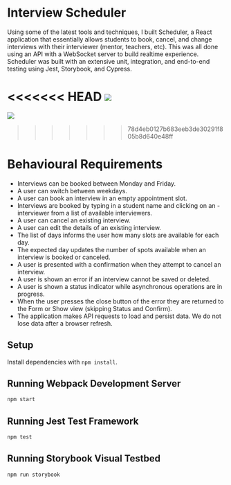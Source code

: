 # Interview Scheduler
Using some of the latest tools and techniques, I built Scheduler, a React application that essentially allows students to book, cancel, and change interviews with their interviewer (mentor, teachers, etc). This was all done using an API with a WebSocket server to build realtime experience. Scheduler was built with an extensive unit, integration, and end-to-end testing using Jest, Storybook, and Cypress.

<<<<<<< HEAD
![](https://github.com/suhuromarfarah/scheduler/blob/master/scheduler.gif)
=======
![](https://github.com/asmxali/scheduler/blob/master/scheduler.gif)
>>>>>>> 78d4eb0127b683eeb3de30291f805b8d640e48ff

# Behavioural Requirements

- Interviews can be booked between Monday and Friday.
- A user can switch between weekdays.
- A user can book an interview in an empty appointment slot.
- Interviews are booked by typing in a student name and clicking on an - interviewer from a list of available interviewers.
- A user can cancel an existing interview.
- A user can edit the details of an existing interview.
- The list of days informs the user how many slots are available for each day.
- The expected day updates the number of spots available when an interview is booked or canceled.
- A user is presented with a confirmation when they attempt to cancel an interview.
- A user is shown an error if an interview cannot be saved or deleted.
- A user is shown a status indicator while asynchronous operations are in progress.
- When the user presses the close button of the error they are returned to the Form or Show view (skipping Status and Confirm).
- The application makes API requests to load and persist data. We do not lose data after a browser refresh.

## Setup

Install dependencies with `npm install`.

## Running Webpack Development Server

```sh
npm start
```

## Running Jest Test Framework

```sh
npm test
```

## Running Storybook Visual Testbed

```sh
npm run storybook
```
